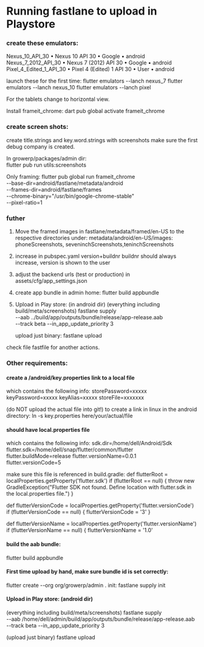 # Running fastlane to upload in Playstore

### create these emulators:

Nexus_10_API_30         • Nexus 10 API 30           • Google • android
Nexus_7_2012_API_30     • Nexus 7 (2012) API 30     • Google • android
Pixel_4_Edited_1_API_30 • Pixel 4 (Edited) 1 API 30 • User   • android

launch these for the first time:
flutter emulators --lanch nexus_7
flutter emulators --lanch nexus_10
flutter emulators --lanch pixel

For the tablets change to horizontal view.

Install frameit_chrome: dart pub global activate frameit_chrome

### create screen shots:
create title.strings and key.word.strings with screenshots
make sure the first debug company is created.

In growerp/packages/admin dir:  
flutter pub run utils:screenshots

Only framing:
flutter pub global run frameit_chrome \
    --base-dir=android/fastlane/metadata/android \
    --frames-dir=android/fastlane/frames \
    --chrome-binary="/usr/bin/google-chrome-stable" \
    --pixel-ratio=1

### futher
1. Move the framed images in fastlane/metadata/framed/en-US to the respective directories under: metadata/android/en-US/images: phoneScreenshots, seveninchScreenshots,teninchScreenshots 
2. increase in pubspec.yaml version+buildnr
    buildnr should always increase, version is shown to the user
3. adjust the backend urls (test or production)
    in assets/cfg/app_settings.json
4. create app bundle in admin home:
    flutter build appbundle
5. Upload in Play store: (in android dir)
    (everything including build/meta/screenshots)
    fastlane supply \
        --aab ../build/app/outputs/bundle/release/app-release.aab \
        --track beta --in_app_update_priority 3

   upload just binary:
    fastlane upload

check file fastfile for another actions.


### Other requirements:

#### create a <projdir>/android/key.properties link to a local file
which contains the following info:
storePassword=xxxxx
keyPassword=xxxxx
keyAlias=xxxxx
storeFile=xxxxxxx

(do NOT upload the actual file into git!)
to create a link in linux in the android directory:
    ln -s key.properties here/your/actual/file

#### should have local.properties file
which contains the following info:
sdk.dir=/home/dell/Android/Sdk
flutter.sdk=/home/dell/snap/flutter/common/flutter
flutter.buildMode=release
flutter.versionName=0.0.1   
flutter.versionCode=5

make sure this file is referenced in build.gradle:
def flutterRoot = localProperties.getProperty('flutter.sdk')
if (flutterRoot == null) {
    throw new GradleException("Flutter SDK not found. Define location with flutter.sdk in the local.properties file.")
}

def flutterVersionCode = localProperties.getProperty('flutter.versionCode')
if (flutterVersionCode == null) {
    flutterVersionCode = '3'
}

def flutterVersionName = localProperties.getProperty('flutter.versionName')
if (flutterVersionName == null) {
    flutterVersionName = '1.0'

#### build the aab bundle:
flutter build appbundle

#### First time upload by hand, make sure bundle id is set correctly:
flutter create --org org/growerp/admin .
init: fastlane supply init

#### Upload in Play store: (android dir)
(everything including build/meta/screenshots)
fastlane supply \
    --aab /home/dell/admin/build/app/outputs/bundle/release/app-release.aab \
    --track beta --in_app_update_priority 3 

(upload just binary)
    fastlane upload

